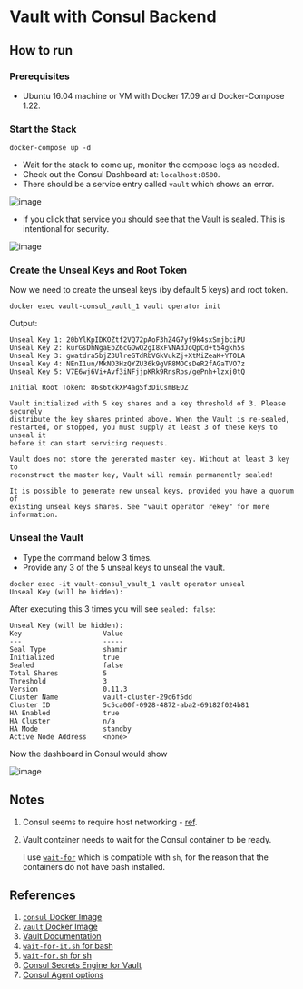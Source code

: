 # Vault with Consul Backend

## How to run

### Prerequisites
* Ubuntu 16.04 machine or VM with Docker 17.09 and Docker-Compose 1.22.

### Start the Stack

`docker-compose up -d`

* Wait for the stack to come up, monitor the compose logs as needed.
* Check out the Consul Dashboard at: `localhost:8500`.
* There should be a service entry called `vault` which shows an error.


![image](https://user-images.githubusercontent.com/13379978/46719405-74fc1c80-cc8b-11e8-9f28-98bf84cba003.png)

* If you click that service you should see that the Vault is sealed. This is intentional for security.

![image](https://user-images.githubusercontent.com/13379978/46719549-ce644b80-cc8b-11e8-9f1c-278c8c52c74c.png)


### Create the Unseal Keys and Root Token

Now we need to create the unseal keys (by default 5 keys) and root token.


```
docker exec vault-consul_vault_1 vault operator init
```

Output:

```
Unseal Key 1: 20bYlKpIDKOZtf2VQ72pAoF3hZ4G7yf9k4sxSmjbciPU
Unseal Key 2: kurGsDhNgaEbZ6cGOwQ2gI8xFVNAdJoQpCd+t54gkh5s
Unseal Key 3: gwatdra5bjZ3UlreGTdRbVGkVukZj+XtMiZeaK+YTOLA
Unseal Key 4: NEnI1un/MkND3HzQYZU36k9gVR8MOCsDeR2fAGaTVO7z
Unseal Key 5: V7E6wj6Vi+Avf3iNFjjpKRk9RnsRbs/gePnh+lzxj0tQ

Initial Root Token: 86s6txkXP4agSf3DiCsmBEOZ

Vault initialized with 5 key shares and a key threshold of 3. Please securely
distribute the key shares printed above. When the Vault is re-sealed,
restarted, or stopped, you must supply at least 3 of these keys to unseal it
before it can start servicing requests.

Vault does not store the generated master key. Without at least 3 key to
reconstruct the master key, Vault will remain permanently sealed!

It is possible to generate new unseal keys, provided you have a quorum of
existing unseal keys shares. See "vault operator rekey" for more information.
```

### Unseal the Vault

* Type the command below 3 times.
* Provide any 3 of the 5 unseal keys to unseal the vault.


```
docker exec -it vault-consul_vault_1 vault operator unseal
Unseal Key (will be hidden):
```

After executing this 3 times you will see `sealed: false`:

```
Unseal Key (will be hidden):
Key                    Value
---                    -----
Seal Type              shamir
Initialized            true
Sealed                 false
Total Shares           5
Threshold              3
Version                0.11.3
Cluster Name           vault-cluster-29d6f5dd
Cluster ID             5c5ca00f-0928-4872-aba2-69182f024b81
HA Enabled             true
HA Cluster             n/a
HA Mode                standby
Active Node Address    <none>
```

Now the dashboard in Consul would show 

![image](https://user-images.githubusercontent.com/13379978/46719716-429eef00-cc8c-11e8-876e-877c65dead63.png)




## Notes

1. Consul seems to require host networking - [ref](https://hub.docker.com/_/consul/).
1. Vault container needs to wait for the Consul container to be ready. 
   
   I use [`wait-for`](https://github.com/Eficode/wait-for) which is compatible with `sh`, for the reason that the containers do not have bash installed.

## References

1. [`consul` Docker Image](https://hub.docker.com/_/consul/)
1. [`vault` Docker Image](https://hub.docker.com/_/vault/)
1. [Vault Documentation](https://www.vaultproject.io/docs/)
1. [`wait-for-it.sh` for bash](https://github.com/vishnubob/wait-for-it)
1. [`wait-for.sh` for sh](https://github.com/Eficode/wait-for)
1. [Consul Secrets Engine for Vault](https://www.vaultproject.io/docs/secrets/consul/)
1. [Consul Agent options](https://www.consul.io/docs/agent/options.html)
